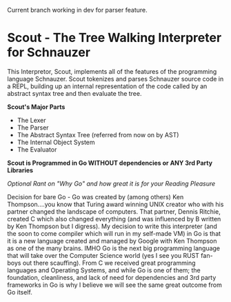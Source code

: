 Current branch working in dev for parser feature.
<h1>Scout - The Tree Walking Interpreter for Schnauzer</h1>
<p>This Interpretor, Scout, implements all of the features of the programming language Schnauzer. Scout tokenizes and parses Schnauzer source code in a REPL, building up an internal representation of the code called by an abstract syntax tree and then evaluate the tree.</p>
<b>Scout's Major Parts</b>
<ul>
    <li>The Lexer</li>
    <li>The Parser</li>
    <li>The Abstract Syntax Tree (referred from now on by AST)</li>
    <li>The Internal Object System</li>
    <li>The Evaluator</li>
</ul>

<b>Scout is Programmed in Go WITHOUT dependencies or ANY 3rd Party Libraries</b>

<i>Optional Rant on "Why Go" and how great it is for your Reading Pleasure</i>
<p>Decision for bare Go - Go was created by (among others) Ken Thompson....you know that Turing award winning UNIX creator who with his partner changed the landscape of computers. That partner, Dennis Ritchie, created C which also changed everything (and was influenced by B written by Ken Thompson but I digress). My decision to write this interpreter (and the soon to come compiler which will run in my self-made VM) in Go is that it is a new language created and managed by Google with Ken Thompson as one of the many brains. IMHO Go is the next big programming language that will take over the Computer Science world (yes I see you RUST fan-boys out there scauffing). From C we received great programming languages and Operating Systems, and while Go is one of them; the foundation, cleanliness, and lack of need for dependencies and 3rd party frameworks in Go is why I believe we will see the same great outcome from Go itself.</p>
